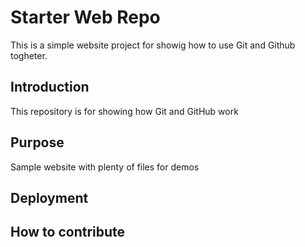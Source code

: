 # Starter Web Repo

This is a simple website project for showig how to use Git and Github togheter.

## Introduction

This repository is for showing how Git and GitHub work

## Purpose

Sample website with plenty of files for demos

## Deployment

## How to contribute
